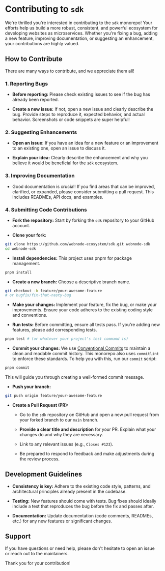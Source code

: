 # Contributing to `sdk`

We're thrilled you're interested in contributing to the `sdk` monorepo! Your efforts help us build a more robust, consistent, and powerful ecosystem for developing websites as microservices. Whether you're fixing a bug, adding a new feature, improving documentation, or suggesting an enhancement, your contributions are highly valued.

## How to Contribute

There are many ways to contribute, and we appreciate them all!

### 1. Reporting Bugs

- **Before reporting:** Please check existing issues to see if the bug has already been reported.

- **Create a new issue:** If not, open a new issue and clearly describe the bug. Provide steps to reproduce it, expected behavior, and actual behavior. Screenshots or code snippets are super helpful!

### 2. Suggesting Enhancements

- **Open an issue:** If you have an idea for a new feature or an improvement to an existing one, open an issue to discuss it.

- **Explain your idea:** Clearly describe the enhancement and why you believe it would be beneficial for the `sdk` ecosystem.

### 3. Improving Documentation

- Good documentation is crucial! If you find areas that can be improved, clarified, or expanded, please consider submitting a pull request. This includes READMEs, API docs, and examples.

### 4. Submitting Code Contributions

- **Fork the repository:** Start by forking the `sdk` repository to your GitHub account.

- **Clone your fork:**

```bash
git clone https://github.com/webnode-ecosystem/sdk.git webnode-sdk
cd webnode-sdk
```

- **Install dependencies:** This project uses pnpm for package management.

```bash
pnpm install
```

- **Create a new branch:** Choose a descriptive branch name.

```bash
git checkout -b feature/your-awesome-feature
# or bugfix/fix-that-nasty-bug
```

- **Make your changes:** Implement your feature, fix the bug, or make your improvements. Ensure your code adheres to the existing coding style and conventions.

- **Run tests:** Before committing, ensure all tests pass. If you're adding new features, please add corresponding tests.

```bash
pnpm test # (or whatever your project's test command is)
```

- **Commit your changes:** We use [Conventional Commits](https://www.conventionalcommits.org/en/v1.0.0/) to maintain a clean and readable commit history. This monorepo also uses `commitlint` to enforce these standards.
  To help you with this, run our `commit` script:

```bash
pnpm commit
```

This will guide you through creating a well-formed commit message.

- **Push your branch:**

```bash
git push origin feature/your-awesome-feature
```

- **Create a Pull Request (PR):**

  - Go to the `sdk` repository on GitHub and open a new pull request from your forked branch to our `main` branch.

  - **Provide a clear title and description** for your PR. Explain what your changes do and why they are necessary.

  - Link to any relevant issues (e.g., `Closes #123`).

  - Be prepared to respond to feedback and make adjustments during the review process.

## Development Guidelines

- **Consistency is key:** Adhere to the existing code style, patterns, and architectural principles already present in the codebase.

- **Testing:** New features should come with tests. Bug fixes should ideally include a test that reproduces the bug before the fix and passes after.

- **Documentation:** Update documentation (code comments, READMEs, etc.) for any new features or significant changes.

## Support

If you have questions or need help, please don't hesitate to open an issue or reach out to the maintainers.

Thank you for your contribution!
